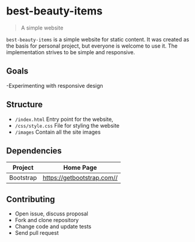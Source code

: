 # best-beauty-items

> A simple website

`best-beauty-items` is a simple website for static content.
It was created as the basis for personal project, but everyone is welcome to use it.
The implementation strives to be simple and responsive.

## Goals

-Experimenting with responsive design

## Structure

- `/index.html` Entry point for the website,
- `/css/style.css` File for styling the website
- `/images` Contain all the site images

## Dependencies

| Project   | Home Page                    |
| --------- | ---------------------------- |
| Bootstrap | <https://getbootstrap.com//> |

## Contributing

- Open issue, discuss proposal
- Fork and clone repository
- Change code and update tests
- Send pull request
